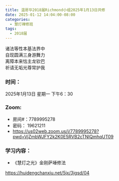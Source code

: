 ```yaml
---
title: 温哥华2018届Richmond小组2025年1月13日共修
date: 2025-01-12 14:04:00-08:00
categories:
  - 慧灯禅修班
tags:
  - 2018届
---
```

诸法等性本基法界中\
自现圆满三身游舞力\
离障本来怙主龙钦巴\
祈请无垢光尊常护我

### 时间：

2025年1月13日 星期一 下午6：30

### Zoom:

* 房间#：7789995278
* 密码： 19621211
* <https://us02web.zoom.us/j/7789995278?pwd=VjZmbWJFY2k2K0E5RVB2cTNIQmhqUT09>

### 学习内容：

* 《慧灯之光》金刚萨埵修法

<https://huidengchanxiu.net/5jx/3jgsd/04>
